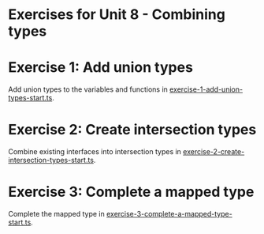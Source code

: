 # Exercises for Unit 8 - Combining types

# Exercise 1: Add union types

Add union types to the variables and functions in [exercise-1-add-union-types-start.ts](exercise-1-add-union-types-start.ts).

# Exercise 2: Create intersection types

Combine existing interfaces into intersection types in [exercise-2-create-intersection-types-start.ts](exercise-2-create-intersection-types-start.ts).

# Exercise 3: Complete a mapped type

Complete the mapped type in [exercise-3-complete-a-mapped-type-start.ts](exercise-3-complete-a-mapped-type-start.ts).
